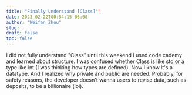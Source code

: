 ```yaml
---
title: "Finally Understand [Class]""
date: 2023-02-22T00:54:15-06:00
author: "Weifan Zhou"
slug:
draft: false
toc: false
---
```

I did not fully understand "Class" until this weekend I used code cademy and learned about structure. I was confused whether Class is like std or a type like int (I was thinking how types are defined). Now I know it's a datatype. And I realized why private and public are needed. Probably, for safety reasons, the developer doesn't wanna users to revise data, such as deposits, to be a billionaire (lol).